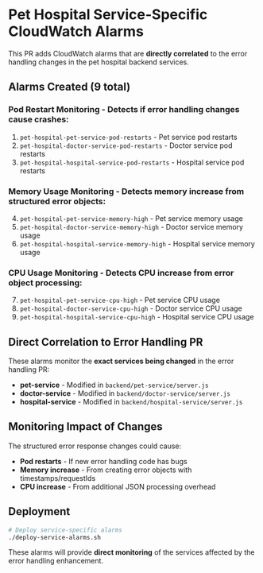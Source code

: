 # Pet Hospital Service-Specific CloudWatch Alarms

This PR adds CloudWatch alarms that are **directly correlated** to the error handling changes in the pet hospital backend services.

## Alarms Created (9 total)

### **Pod Restart Monitoring** - Detects if error handling changes cause crashes:
1. `pet-hospital-pet-service-pod-restarts` - Pet service pod restarts
2. `pet-hospital-doctor-service-pod-restarts` - Doctor service pod restarts  
3. `pet-hospital-hospital-service-pod-restarts` - Hospital service pod restarts

### **Memory Usage Monitoring** - Detects memory increase from structured error objects:
4. `pet-hospital-pet-service-memory-high` - Pet service memory usage
5. `pet-hospital-doctor-service-memory-high` - Doctor service memory usage
6. `pet-hospital-hospital-service-memory-high` - Hospital service memory usage

### **CPU Usage Monitoring** - Detects CPU increase from error object processing:
7. `pet-hospital-pet-service-cpu-high` - Pet service CPU usage
8. `pet-hospital-doctor-service-cpu-high` - Doctor service CPU usage
9. `pet-hospital-hospital-service-cpu-high` - Hospital service CPU usage

## Direct Correlation to Error Handling PR

These alarms monitor the **exact services being changed** in the error handling PR:
- **pet-service** - Modified in `backend/pet-service/server.js`
- **doctor-service** - Modified in `backend/doctor-service/server.js`  
- **hospital-service** - Modified in `backend/hospital-service/server.js`

## Monitoring Impact of Changes

The structured error response changes could cause:
- **Pod restarts** - If new error handling code has bugs
- **Memory increase** - From creating error objects with timestamps/requestIds
- **CPU increase** - From additional JSON processing overhead

## Deployment

```bash
# Deploy service-specific alarms
./deploy-service-alarms.sh
```

These alarms will provide **direct monitoring** of the services affected by the error handling enhancement.
